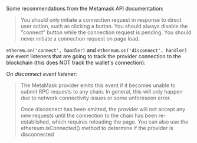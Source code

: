 Some recommendations from the Metamask API documentation:

>You should only initiate a connection request in response to direct user action, such as clicking a button. You should always disable the "connect" button while the connection request is pending. You should never initiate a connection request on page load.

`etherem.on('connect', handler)` and `ethereum.on('disconnect', handler)`
are event listeners that are going to track the provider connection to the blockchain 
(this does NOT track the wallet's connection):

*On disconnect event listener:*
>The MetaMask provider emits this event if it becomes unable to submit RPC requests to any chain. In general, this will only happen due to network connectivity issues or some unforeseen error.
>
>Once disconnect has been emitted, the provider will not accept any new requests until the connection to the chain has been re-established, which requires reloading the page. You can also use the ethereum.isConnected() method to determine if the provider is disconnected
